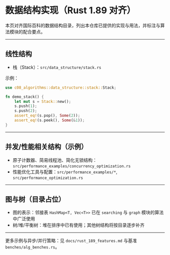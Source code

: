 # 数据结构实现（Rust 1.89 对齐）

本页对齐国际百科的数据结构目录，列出本仓库已提供的实现与用法，并标注与算法模块的配合要点。

---

## 线性结构

- 栈（Stack）：`src/data_structure/stack.rs`

示例：

```rust
use c08_algorithms::data_structure::stack::Stack;

fn demo_stack() {
    let mut s = Stack::new();
    s.push(1);
    s.push(2);
    assert_eq!(s.pop(), Some(2));
    assert_eq!(s.peek(), Some(&1));
}
```

---

## 并发/性能相关结构（示例）

- 原子计数器、简易线程池、简化无锁结构：`src/performance_examples/concurrency_optimization.rs`
- 性能优化工具与配置：`src/performance_examples/*`, `src/performance_optimization.rs`

---

## 图与树（目录占位）

- 图的表示：邻接表 `HashMap<T, Vec<T>>` 已在 `searching` 与 `graph` 模块的算法中广泛使用
- 树/堆/平衡树：堆在排序中已有使用；其他树结构将按目录逐步补齐

---

更多示例与异步/并行策略：见 `docs/rust_189_features.md` 与基准 `benches/alg_benches.rs`。
